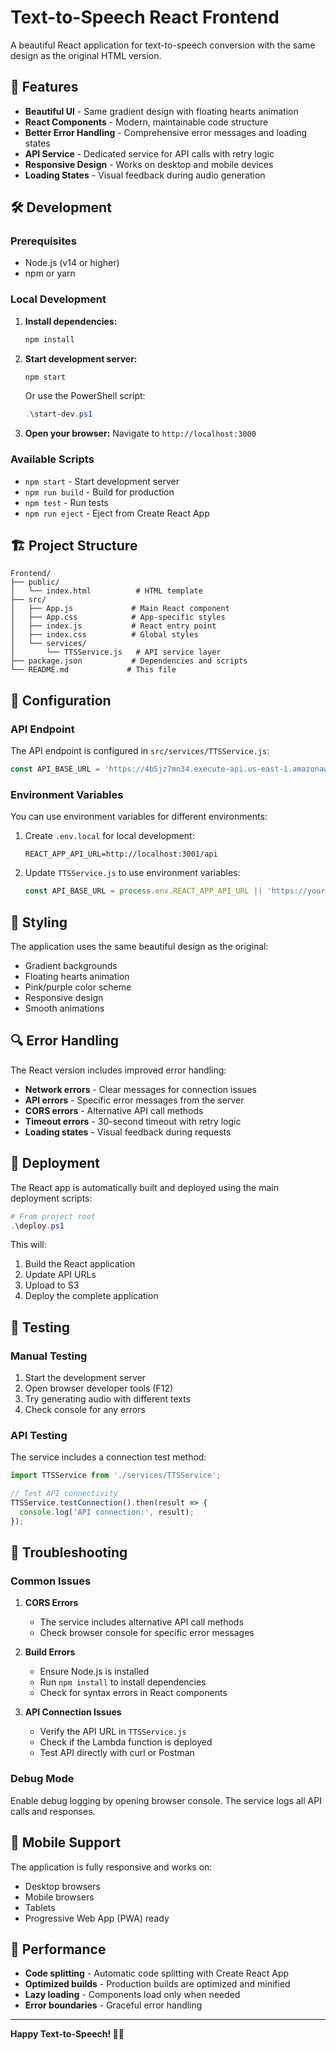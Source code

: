 # Text-to-Speech React Frontend

A beautiful React application for text-to-speech conversion with the same design as the original HTML version.

## 🚀 Features

- **Beautiful UI** - Same gradient design with floating hearts animation
- **React Components** - Modern, maintainable code structure
- **Better Error Handling** - Comprehensive error messages and loading states
- **API Service** - Dedicated service for API calls with retry logic
- **Responsive Design** - Works on desktop and mobile devices
- **Loading States** - Visual feedback during audio generation

## 🛠️ Development

### Prerequisites
- Node.js (v14 or higher)
- npm or yarn

### Local Development

1. **Install dependencies:**
   ```bash
   npm install
   ```

2. **Start development server:**
   ```bash
   npm start
   ```
   Or use the PowerShell script:
   ```powershell
   .\start-dev.ps1
   ```

3. **Open your browser:**
   Navigate to `http://localhost:3000`

### Available Scripts

- `npm start` - Start development server
- `npm run build` - Build for production
- `npm test` - Run tests
- `npm run eject` - Eject from Create React App

## 🏗️ Project Structure

```
Frontend/
├── public/
│   └── index.html          # HTML template
├── src/
│   ├── App.js             # Main React component
│   ├── App.css            # App-specific styles
│   ├── index.js           # React entry point
│   ├── index.css          # Global styles
│   └── services/
│       └── TTSService.js   # API service layer
├── package.json           # Dependencies and scripts
└── README.md             # This file
```

## 🔧 Configuration

### API Endpoint
The API endpoint is configured in `src/services/TTSService.js`:

```javascript
const API_BASE_URL = 'https://4b5jz7mn34.execute-api.us-east-1.amazonaws.com/prod';
```

### Environment Variables
You can use environment variables for different environments:

1. Create `.env.local` for local development:
   ```
   REACT_APP_API_URL=http://localhost:3001/api
   ```

2. Update `TTSService.js` to use environment variables:
   ```javascript
   const API_BASE_URL = process.env.REACT_APP_API_URL || 'https://your-api-url.com';
   ```

## 🎨 Styling

The application uses the same beautiful design as the original:
- Gradient backgrounds
- Floating hearts animation
- Pink/purple color scheme
- Responsive design
- Smooth animations

## 🔍 Error Handling

The React version includes improved error handling:

- **Network errors** - Clear messages for connection issues
- **API errors** - Specific error messages from the server
- **CORS errors** - Alternative API call methods
- **Timeout errors** - 30-second timeout with retry logic
- **Loading states** - Visual feedback during requests

## 🚀 Deployment

The React app is automatically built and deployed using the main deployment scripts:

```powershell
# From project root
.\deploy.ps1
```

This will:
1. Build the React application
2. Update API URLs
3. Upload to S3
4. Deploy the complete application

## 🧪 Testing

### Manual Testing
1. Start the development server
2. Open browser developer tools (F12)
3. Try generating audio with different texts
4. Check console for any errors

### API Testing
The service includes a connection test method:
```javascript
import TTSService from './services/TTSService';

// Test API connectivity
TTSService.testConnection().then(result => {
  console.log('API connection:', result);
});
```

## 🔧 Troubleshooting

### Common Issues

1. **CORS Errors**
   - The service includes alternative API call methods
   - Check browser console for specific error messages

2. **Build Errors**
   - Ensure Node.js is installed
   - Run `npm install` to install dependencies
   - Check for syntax errors in React components

3. **API Connection Issues**
   - Verify the API URL in `TTSService.js`
   - Check if the Lambda function is deployed
   - Test API directly with curl or Postman

### Debug Mode
Enable debug logging by opening browser console. The service logs all API calls and responses.

## 📱 Mobile Support

The application is fully responsive and works on:
- Desktop browsers
- Mobile browsers
- Tablets
- Progressive Web App (PWA) ready

## 🎯 Performance

- **Code splitting** - Automatic code splitting with Create React App
- **Optimized builds** - Production builds are optimized and minified
- **Lazy loading** - Components load only when needed
- **Error boundaries** - Graceful error handling

---

**Happy Text-to-Speech! 🎤✨**
